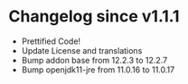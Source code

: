 # Changelog since v1.1.1
- Prettified Code! 
- Update License and translations 
- Bump addon base from 12.2.3 to 12.2.7 
- Bump openjdk11-jre from 11.0.16 to 11.0.17 
